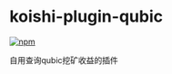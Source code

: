 # koishi-plugin-qubic

[![npm](https://img.shields.io/npm/v/koishi-plugin-qubic?style=flat-square)](https://www.npmjs.com/package/koishi-plugin-qubic)


自用查询qubic挖矿收益的插件